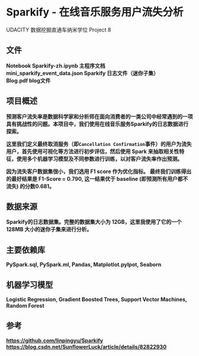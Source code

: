 # Sparkify - 在线音乐服务用户流失分析
UDACITY 数据挖掘直通车纳米学位 Project 8

## 文件
<b> Notebook Sparkify-zh.ipynb 主程序文档  
<b> mini_sparkify_event_data.json Sparkify 日志文件（迷你子集）  
<b> Blog.pdf blog文件
  
## 项目概述
预测客户流失率是数据科学家和分析师在面向消费者的一类公司中经常遇到的一项具有挑战性的问题。本项目中，我们使用在线音乐服务Sparkify的日志数据进行探索。

这里我们定义最终取消服务（即`Cancellation Confirmation`事件）的用户为流失用户，首先使用可视化等方法进行初步评估，然后使用 Spark 来抽取相关性特征，使用多个机器学习模型及不同参数进行训练，以对客户流失率作出预测。

因为流失客户数据集很小，我们选用 F1 score 作为优化指标。
最终我们训练得出的最好结果是 F1-Score = 0.790, 这一结果优于 baseline (即预测所有用户都不流失) 的分数0.681。

## 数据来源
Sparkify的日志数据集。完整的数据集大小为 12GB，这里我使用了它的一个 128MB 大小的迷你子集来进行分析。

## 主要依赖库
PySpark.sql, PySpark.ml, Pandas, Matplotlot.pylpot, Seaborn

## 机器学习模型
Logistic Regression, Gradient Boosted Trees, Support Vector Machines, Random Forest

## 参考
https://github.com/linpingyu/Sparkify
https://blog.csdn.net/SunflowerLuck/article/details/82822930
